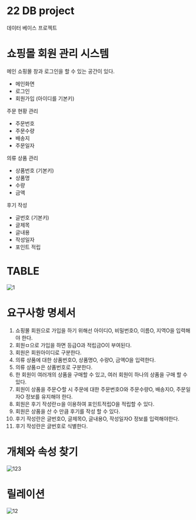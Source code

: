 # 22 DB project
데이터 베이스 프로젝트

# 쇼핑몰 회원 관리 시스템
메인 쇼핑몰 창과 로그인을 할 수 있는 공간이 있다.

- 메인화면
- 로그인 
- 회원가입 (아이디를 기본키)

주문 현황 관리
- 주문번호
- 주문수량
- 배송지
- 주문일자

의류 상품 관리
- 상품번호 (기본키)
- 상품명
- 수량
- 금액

후기 작성 
- 글번호 (기본키)
- 글제목
- 글내용
- 작성일자
- 포인트 적립

# TABLE
![1](https://user-images.githubusercontent.com/81346117/174251896-98fe01fc-1dd3-4987-9192-7e802ae031c4.PNG)



# 요구사항 명세서
1. 쇼핑몰 회원으로 가입을 하기 위해선 아이디O, 비밀번호O, 이름O, 지역O을 입력해야 한다.
2. 회원ㅁ으로 가입을 하면 등급O과 적립금O이 부여된다.
3. 회원은 회원아이디로 구분한다.
4. 의류 상품에 대한 상품번호O, 상품명O, 수량O, 금액O을 입력한다.
5. 의류 상품ㅁ은 상품번호로 구분한다.
6. 한 회원이 여러개의 상품을 구매할 수 있고, 여러 회원이 하나의 상품을 구매 할 수 있다.
7. 회원이 상품을 주문◇할 시 주문에 대한 주문번호O와 주문수량O, 배송지O, 주문일자O 정보를 유지해야 한다.
8. 회원은 후기 작성란ㅁ을 이용하여 포인트적립O을 적립할 수 있다.
9. 회원은 상품을 산 수 만큼 후기를 작성 할 수 있다.
10. 후기 작성란은 글번호O, 글제목O, 글내용O, 작성일자O 정보를 입력해야한다.
11. 후기 작성란은 글번호로 식별한다.


# 개체와 속성 찾기

![123](https://user-images.githubusercontent.com/81346117/174253826-12092571-9069-455c-b8ed-f6d74b57c631.PNG)



# 릴레이션

![12](https://user-images.githubusercontent.com/81346117/174253047-bc6b29ca-1615-4e8f-b352-c8c7c012af70.PNG)

